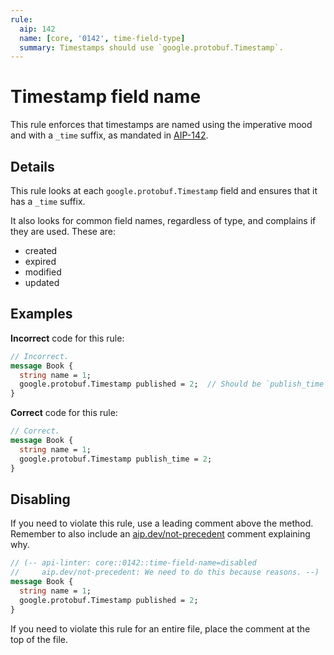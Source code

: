 ```yaml
---
rule:
  aip: 142
  name: [core, '0142', time-field-type]
  summary: Timestamps should use `google.protobuf.Timestamp`.
---
```


# Timestamp field name

This rule enforces that timestamps are named using the imperative mood and with
a `_time` suffix, as mandated in [AIP-142][].

## Details

This rule looks at each `google.protobuf.Timestamp` field and ensures that it
has a `_time` suffix.

It also looks for common field names, regardless of type, and complains if they
are used. These are:

- created
- expired
- modified
- updated

## Examples

**Incorrect** code for this rule:

```proto
// Incorrect.
message Book {
  string name = 1;
  google.protobuf.Timestamp published = 2;  // Should be `publish_time`.
}
```

**Correct** code for this rule:

```proto
// Correct.
message Book {
  string name = 1;
  google.protobuf.Timestamp publish_time = 2;
}
```

## Disabling

If you need to violate this rule, use a leading comment above the method.
Remember to also include an [aip.dev/not-precedent][] comment explaining why.

```proto
// (-- api-linter: core::0142::time-field-name=disabled
//     aip.dev/not-precedent: We need to do this because reasons. --)
message Book {
  string name = 1;
  google.protobuf.Timestamp published = 2;
}
```

If you need to violate this rule for an entire file, place the comment at the
top of the file.

[aip-142]: https://aip.dev/142
[aip.dev/not-precedent]: https://aip.dev/not-precedent
